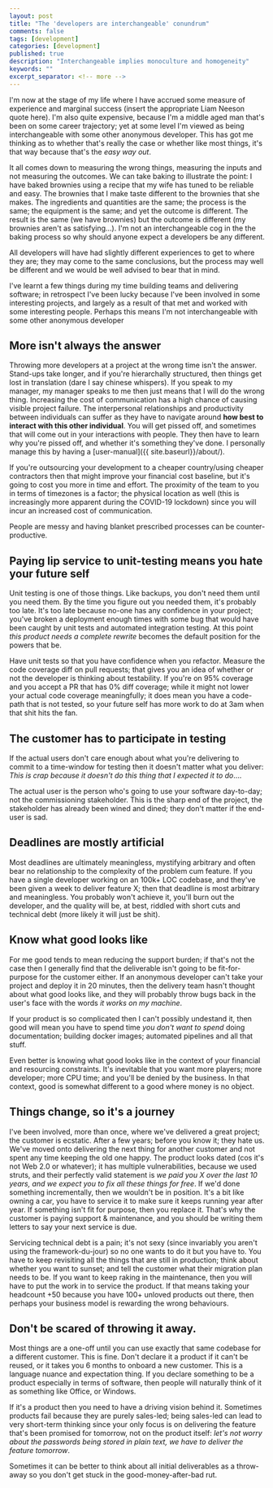 ```yaml
---
layout: post
title: "The 'developers are interchangeable' conundrum"
comments: false
tags: [development]
categories: [development]
published: true
description: "Interchangeable implies monoculture and homogeneity"
keywords: ""
excerpt_separator: <!-- more -->
---
```


I'm now at the stage of my life where I have accrued some measure of experience and marginal success (insert the appropriate Liam Neeson quote here). I'm also quite expensive, because I'm a middle aged man that's been on some career trajectory; yet at some level I'm viewed as being interchangeable with some other anonymous developer. This has got me thinking as to whether that's really the case or whether like most things, it's that way because that's the _easy way out_.

<!-- more -->

It all comes down to measuring the wrong things, measuring the inputs and not measuring the outcomes. We can take baking to illustrate the point: I have baked brownies using a recipe that my wife has tuned to be reliable and easy. The brownies that I make taste different to the brownies that she makes. The ingredients and quantities are the same; the process is the same; the equipment is the same; and yet the outcome is different. The result is the same (we have brownies) but the outcome is different (my brownies aren't as satisfying...). I'm not an interchangeable cog in the the baking process so why should anyone expect a developers be any different.

All developers will have had slightly different experiences to get to where they are; they may come to the same conclusions, but the process may well be different and we would be well advised to bear that in mind.

I've learnt a few things during my time building teams and delivering software; in retrospect I've been lucky because I've been involved in some interesting projects, and largely as a result of that met and worked with some interesting people. Perhaps this means I'm not interchangeable with some other anonymous developer

## More isn't always the answer

Throwing more developers at a project at the wrong time isn't the answer. Stand-ups take longer, and if you're hierarchally structured, then things get lost in translation (dare I say chinese whispers). If you speak to my manager, my manager speaks to me then just means that I will do the wrong thing. Increasing the cost of communication has a high chance of causing visible project failure. The interpersonal relationships and productivity between individuals can suffer as they have to navigate around __how best to interact with this other individual__. You will get pissed off, and sometimes that will come out in your interactions with people. They then have to learn why you're pissed off, and whether it's something they've done. I personally manage this by having a [user-manual]({{ site.baseurl}}/about/).

If you're outsourcing your development to a cheaper country/using cheaper contractors then that might improve your financial cost baseline, but it's going to cost you more in time and effort. The proximity of the team to you in terms of timezones is a factor; the physical location as well (this is increasingly more apparent during the COVID-19 lockdown) since you will incur an increased cost of communication.

People are messy and having blanket prescribed processes can be counter-productive.

## Paying lip service to unit-testing means you hate your future self

Unit testing is one of those things. Like backups, you don't need them until you need them. By the time you figure out you needed them, it's probably too late. It's too late because no-one has any confidence in your project; you've broken a deployment enough times with some bug that would have been caught by unit tests and automated integration testing. At this point _this product needs a complete rewrite_ becomes the default position for the powers that be.

Have unit tests so that you have confidence when you refactor. Measure the code coverage diff on pull requests; that gives you an idea of whether or not the developer is thinking about testability. If you're on 95% coverage and you accept a PR that has 0% diff coverage; while it might not lower your actual code coverage meaningfully; it does mean you have a code-path that is not tested, so your future self has more work to do at 3am when that shit hits the fan.

## The customer has to participate in testing

If the actual users don't care enough about what you're delivering to commit to a time-window for testing then it doesn't matter what you deliver: _This is crap because it doesn't do this thing that I expected it to do_....

The actual user is the person who's going to use your software day-to-day; not the commissioning stakeholder. This is the sharp end of the project, the stakeholder has already been wined and dined; they don't matter if the end-user is sad.

## Deadlines are mostly artificial

Most deadlines are ultimately meaningless, mystifying arbitrary and often bear no relationship to the complexity of the problem cum feature. If you have a single developer working on an 100k+ LOC codebase, and they've been given a week to deliver feature X; then that deadline is most arbitrary and meaningless. You probably won't achieve it, you'll burn out the developer, and the quality will be, at best, riddled with short cuts and technical debt (more likely it will just be shit).

## Know what good looks like

For me good tends to mean reducing the support burden; if that's not the case then I generally find that the deliverable isn't going to be fit-for-purpose for the customer either. If an anonymous developer can't take your project and deploy it in 20 minutes, then the delivery team hasn't thought about what good looks like, and they will probably throw bugs back in the user's face with the words _it works on my machine_.

If your product is so complicated then I can't possibly undestand it, then good will mean you have to spend time _you don't want to spend_ doing documentation; building docker images; automated pipelines and all that stuff.

Even better is knowing what good looks like in the context of your financial and resourcing constraints. It's inevitable that you want more players; more developer; more CPU time; and you'll be denied by the business. In that context, good is somewhat different to a good where money is no object.

## Things change, so it's a journey

I've been involved, more than once, where we've delivered a great project; the customer is ecstatic. After a few years; before you know it; they hate us. We've moved onto delivering the next thing for another customer and not spent any time keeping the old one happy. The product looks dated (cos it's not Web 2.0 or whatever); it has multiple vulnerabilities, because we used struts, and their perfectly valid statement is _we paid you X over the last 10 years, and we expect you to fix all these things for free_. If we'd done something incrementally, then we wouldn't be in position. It's a bit like owning a car, you have to service it to make sure it keeps running year after year. If something isn't fit for purpose, then you replace it. That's why the customer is paying support & maintenance, and you should be writing them letters to say your next service is due.

Servicing technical debt is a pain; it's not sexy (since invariably you aren't using the framework-du-jour) so no one wants to do it but you have to. You have to keep revisiting all the things that are still in production; think about whether you want to sunset; and tell the customer what their migration plan needs to be. If you want to keep raking in the maintenance, then you will have to put the work in to service the product. If that means taking your headcount +50 because you have 100+ unloved products out there, then perhaps your business model is rewarding the wrong behaviours.

## Don't be scared of throwing it away.

Most things are a one-off until you can use exactly that same codebase for a different customer. This is fine. Don't declare it a product if it can't be reused, or it takes you 6 months to onboard a new customer. This is a language nuance and expectation thing. If you declare something to be a product especially in terms of software, then people will naturally think of it as something like Office, or Windows.

If it's a product then you need to have a driving vision behind it. Sometimes products fail because they are purely sales-led; being sales-led can lead to very short-term thinking since your only focus is on delivering the feature that's been promised for tomorrow, not on the product itself: _let's not worry about the passwords being stored in plain text, we have to deliver the feature tomorrow_.

Sometimes it can be better to think about all initial deliverables as a throw-away so you don't get stuck in the good-money-after-bad rut.
